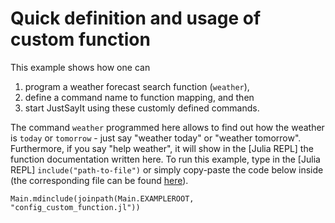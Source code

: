 # Quick definition and usage of custom function

This example shows how one can
1. program a weather forecast search function (`weather`),
2. define a command name to function mapping, and then
3. start JustSayIt using these customly defined commands.

The command `weather` programmed here allows to find out how the weather is `today` or `tomorrow` - just say "weather today" or "weather tomorrow". Furthermore, if you say "help weather", it will show in the [Julia REPL] the function documentation written here. To run this example, type in the [Julia REPL] `include("path-to-file")` or simply copy-paste the code below inside (the corresponding file can be found [here](./assets/config_examples/config_custom_function.jl)).

```@eval
Main.mdinclude(joinpath(Main.EXAMPLEROOT, "config_custom_function.jl"))
```
